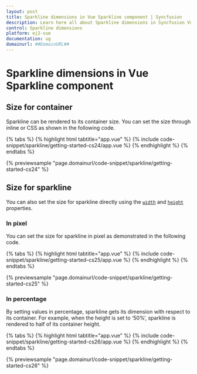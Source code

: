 ```yaml
---
layout: post
title: Sparkline dimensions in Vue Sparkline component | Syncfusion
description: Learn here all about Sparkline dimensions in Syncfusion Vue Sparkline component of Syncfusion Essential JS 2 and more.
control: Sparkline dimensions 
platform: ej2-vue
documentation: ug
domainurl: ##DomainURL##
---
```


# Sparkline dimensions in Vue Sparkline component

## Size for container

Sparkline can be rendered to its container size. You can set the size through inline or CSS as shown in the following code.

{% tabs %}
{% highlight html tabtitle="app.vue" %}
{% include code-snippet/sparkline/getting-started-cs24/app.vue %}
{% endhighlight %}
{% endtabs %}
        
{% previewsample "page.domainurl/code-snippet/sparkline/getting-started-cs24" %}
<!-- markdownlint-disable MD036 -->

## Size for sparkline

<!-- markdownlint-disable MD036 -->

You can also set the size for sparkline directly using the [`width`](https://ej2.syncfusion.com/vue/documentation/api/sparkline/#width-string) and [`height`](https://ej2.syncfusion.com/vue/documentation/api/sparkline/#height-string) properties.

### In pixel

You can set the size for sparkline in pixel as demonstrated in the following code.

{% tabs %}
{% highlight html tabtitle="app.vue" %}
{% include code-snippet/sparkline/getting-started-cs25/app.vue %}
{% endhighlight %}
{% endtabs %}
        
{% previewsample "page.domainurl/code-snippet/sparkline/getting-started-cs25" %}

### In percentage

By setting values in percentage, sparkline gets its dimension with respect to its container. For example, when the height is set to ‘50%’, sparkline is rendered to half of its container height.

{% tabs %}
{% highlight html tabtitle="app.vue" %}
{% include code-snippet/sparkline/getting-started-cs26/app.vue %}
{% endhighlight %}
{% endtabs %}
        
{% previewsample "page.domainurl/code-snippet/sparkline/getting-started-cs26" %}
